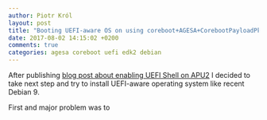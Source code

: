 ```yaml
---
author: Piotr Król
layout: post
title: "Booting UEFI-aware OS on using coreboot+AGESA+CorebootPayloadPkg combo"
date: 2017-08-02 14:15:02 +0200
comments: true
categories: agesa coreboot uefi edk2 debian
---
```


After publishing [blog post about enabling UEFI Shell on APU2]() I decided to
take next step and try to install UEFI-aware operating system like recent
Debian 9.

First and major problem was to

